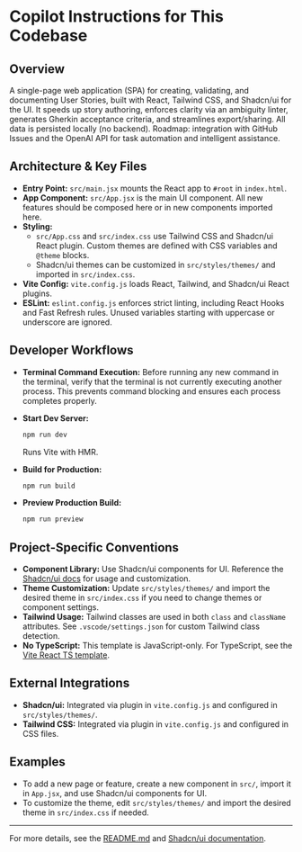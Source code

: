 # Copilot Instructions for This Codebase

## Overview
A single-page web application (SPA) for creating, validating, and documenting User Stories, built with React, Tailwind CSS, and Shadcn/ui for the UI. It speeds up story authoring, enforces clarity via an ambiguity linter, generates Gherkin acceptance criteria, and streamlines export/sharing. All data is persisted locally (no backend).
Roadmap: integration with GitHub Issues and the OpenAI API for task automation and intelligent assistance.


## Architecture & Key Files

- **Entry Point:** `src/main.jsx` mounts the React app to `#root` in `index.html`.
- **App Component:** `src/App.jsx` is the main UI component. All new features should be composed here or in new components imported here.
- **Styling:**
  - `src/App.css` and `src/index.css` use Tailwind CSS and Shadcn/ui React plugin. Custom themes are defined with CSS variables and `@theme` blocks.
  - Shadcn/ui themes can be customized in `src/styles/themes/` and imported in `src/index.css`.
- **Vite Config:** `vite.config.js` loads React, Tailwind, and Shadcn/ui React plugins.
- **ESLint:** `eslint.config.js` enforces strict linting, including React Hooks and Fast Refresh rules. Unused variables starting with uppercase or underscore are ignored.

## Developer Workflows

- **Terminal Command Execution:**
  Before running any new command in the terminal, verify that the terminal is not currently executing another process.
  This prevents command blocking and ensures each process completes properly.

- **Start Dev Server:**
  ```sh
  npm run dev
  ```
  Runs Vite with HMR.

- **Build for Production:**
  ```sh
  npm run build
  ```

- **Preview Production Build:**
  ```sh
  npm run preview
  ```

## Project-Specific Conventions

- **Component Library:** Use Shadcn/ui components for UI. Reference the [Shadcn/ui docs](https://ui.shadcn.com/docs/components/accordion.md) for usage and customization.
- **Theme Customization:** Update `src/styles/themes/` and import the desired theme in `src/index.css` if you need to change themes or component settings.
- **Tailwind Usage:** Tailwind classes are used in both `class` and `className` attributes. See `.vscode/settings.json` for custom Tailwind class detection.
- **No TypeScript:** This template is JavaScript-only. For TypeScript, see the [Vite React TS template](https://github.com/vitejs/vite/tree/main/packages/create-vite/template-react-ts).

## External Integrations

- **Shadcn/ui:** Integrated via plugin in `vite.config.js` and configured in `src/styles/themes/`.
- **Tailwind CSS:** Integrated via plugin in `vite.config.js` and configured in CSS files.

## Examples

- To add a new page or feature, create a new component in `src/`, import it in `App.jsx`, and use Shadcn/ui components for UI.
- To customize the theme, edit `src/styles/themes/` and import the desired theme in `src/index.css` if needed.

---

For more details, see the [README.md](../README.md) and [Shadcn/ui documentation](https://ui.shadcn.com/docs/getting-started/introduction.md).
